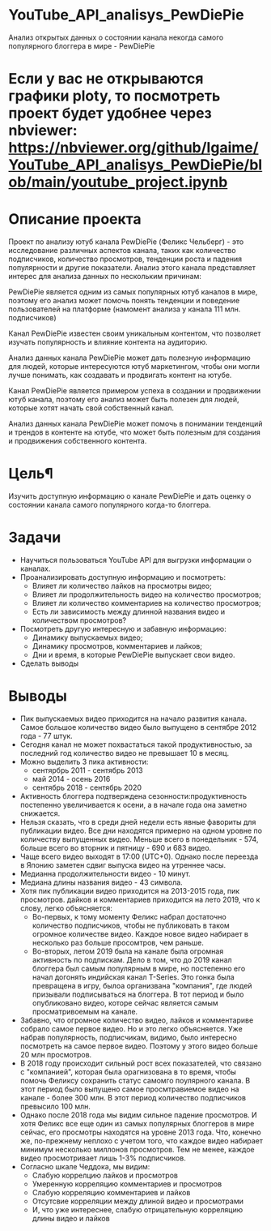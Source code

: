 # YouTube_API_analisys_PewDiePie
Анализ открытых данных о состоянии канала некогда самого популярного блоггера в мире - PewDiePie 

# Если у вас не открываются графики ploty, то посмотреть проект будет удобнее через nbviewer: https://nbviewer.org/github/Igaime/YouTube_API_analisys_PewDiePie/blob/main/youtube_project.ipynb

# Описание проекта
Проект по анализу ютуб канала PewDiePie (Феликс Чельберг) - это исследование различных аспектов канала, таких как количество подписчиков, количество просмотров, тенденции роста и падения популярности и другие показатели. Анализ этого канала представляет интерес для анализа данных по нескольким причинам:

PewDiePie является одним из самых популярных ютуб каналов в мире, поэтому его анализ может помочь понять тенденции и поведение пользователей на платформе (намомент анализа у канала 111 млн. подписчиков)

Канал PewDiePie известен своим уникальным контентом, что позволяет изучать популярность и влияние контента на аудиторию.

Анализ данных канала PewDiePie может дать полезную информацию для людей, которые интересуются ютуб маркетингом, чтобы они могли лучше понимать, как создавать и продвигать контент на ютубе.

Канал PewDiePie является примером успеха в создании и продвижении ютуб канала, поэтому его анализ может быть полезен для людей, которые хотят начать свой собственный канал.

Анализ данных канала PewDiePie может помочь в понимании тенденций и трендов в контенте на ютубе, что может быть полезным для создания и продвижения собственного контента.

# Цель¶

Изучить доступную информацию о канале PewDiePie и дать оценку о состоянии канала самого популярного когда-то блоггера.

# Задачи

- Научиться пользоваться YouTube API для выгрузки информации о каналах.
- Проанализировать доступную информацию и посмотреть:
    - Влияет ли количество лайков на просмотры видео;
    - Влияет ли продолжительность видео на количество просмотров;
    - Влияет ли количество комментариев на количество просмотров;
    - Есть ли зависимость между длинной названия видео и количеством просмотров?
- Посмотреть другую интересную и забавную информацию:
    - Динамику выпускаемых видео;
    - Динамику просмотров, комментариев и лайков;
    - Дни и время, в которые PewDiePie выпускает свои видео.
- Сделать выводы

# Выводы

- Пик выпускаемых видео приходится на начало развития канала. Самое большое количество видео было выпущено в сентябре 2012 года - 77 штук.
- Сегодня канал не может похвастаться такой продуктивностью, за последний год количество видео не превышает 10 в месяц.
- Можно выделить 3 пика активности:
    - сентярбрь 2011 - сентябрь 2013
    - май 2014 - осень 2016
    - сентябрь 2018 - сентябрь 2020
- Активность блоггера подтверждена сезонности:продуктивность постепенно увеличивается к осени, а в начале года она заметно снижается.
- Нельзя сказать, что в среди дней недели есть явные фавориты для публикации видео. Все дни находятся примерно на одном уровне по количеству выпущенных видео. Меньше всего в понедельник - 574, больше всего во вторник и пятницу - 690 и 683 видео.
- Чаще всего видео выходят в 17:00 (UTC+0). Однако после переезда в Японию заметен сдвиг выпуска видео на утреннее часы.
- Медианна продолжительности видео - 10 минут.
- Медиана длины названия видео - 43 символа.
- Хотя пик публикации видео приходится на 2013-2015 года, пик просмотров. дайков и комментариев приходится на лето 2019, что к слову, легко объясняется:
    - Во-первых, к тому моменту Феликс набрал достаточно количество подписчиков, чтобы не публиковать в таком огромное количестве видео. Каждое новое видео набирает в несколько раз больше просомтров, чем раньше.
    - Во-вторых, летом 2019 была на канале была огромная активность по подпискам. Дело в том, что до 2019 канал блоггера был самым популярным в мире, но постепенно его начал догонять индийская канал T-Series. Это гонка была превращена в игру, былоа организвана "компания", где людей призывали подписываться на блоггера. В тот период и было опубликовано видео, которе сейчас является самым просматривоемым на канале.
- Забавно, что огромное количество видео, лайков и комментариве собрало самое первое видео. Но и это легко объясняется. Уже набрав популярность, подписчикам, видимо, было интересно посмотреть на самое первое видео. Поэтому у этого видео больше 20 млн просмотров. 
- В 2018 году происходит сильный рост всех показателей, что связано с "компанией", которая была орагнизована в то время, чтобы помочь Феликсу сохранить статус самомго поулярного канала. В этот период было выпущено самое просмтравиемое видео на канале - более 300 млн. В этот период количество подписчиков превысило 100 млн.
- Однако после 2018 года мы видим сильное падение просмотров. И хотя Феликс все еще один из самых популярных блоггеров в мире сейчас, его просмотры находятся на уровне 2013 года. Что, конечно же, по-прежнему неплохо с учетом того, что каждое видео набирает минимум несколько миллонов просмотров. Тем не менее, каждое видео просмотривает лишь 1-3% подписчиков.
- Согласно шкале Чеддока, мы видим:
    - Слабую коррелцию лайков и просмотров
    - Умеренную корреляцию комментариев и просмотров
    - Слабую корреляцию комментариев и лайков
    - Отсутсвие корреляции между длиной видео и просмотрами
    - И, что уже интереснее, слабую отрицательную корреляцию длины видео и лайков


